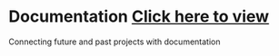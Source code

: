 # Documentation [Click here to view](https://subodhar.github.io/doc/web/)
Connecting future and past projects with documentation
